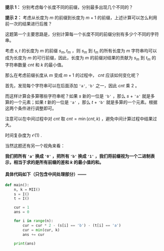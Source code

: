 **提示 1：** 分别考虑每个长度不同的前缀，分别最多出现几个不同的？

**提示 2：** 考虑从长度为 $m$ 的前缀到长度为 $m+1$ 的前缀，上述计算可以怎么利用前一次的结果进行后推？

这题第一个主要思路是，分别计算每一个长度不同的前缀分别有多少个不同的字符串。

考虑 $s,t$ 的长度为 $m$ 的前缀 $s_m, t_m$ ，则 $s_m$ 到 $t_m$ 的所有长度为 $m$ 字符串均可以成为长度为 $m$ 的可行前缀，因此，长度为 $m$ 的前缀对结果的贡献为 $s_m$ 到 $t_m$ 的字符串数量 $cnt$ 和 $k$ 的最小值。

那么在考虑前缀长度从 $m$ 变成 $m+1$ 的过程中， $cnt$ 应该如何变化呢？

首先，发现每个字符串可以在后面添加 `'a'`, `'b'` 之一，因此 $cnt$ 乘 $2$ 。

而这样计算会多算哪些字符串呢？如果 $s$ 新的一位是 `'b'` ，那么 $s$ + `'a'` 就是多算的一个元素；如果 $t$ 新的一位是 `'a'` ，那么 $t$ + `'b'` 就是多算的一个元素。根据这两个条件进行调整即可。

注意可以在中间过程中对 $cnt$ 取 $cnt=\min(cnt, k)$ ，避免中间计算过程中结果过大。

时间复杂度为 $\mathcal{O}(1)$ .

当然这题还有另一个视角来看：

**我们把所有 `'a'` 换成 `'0'` ，把所有 `'b'` 换成 `'1'` ，我们将前缀视为一个二进制表示，相当于求的是所有前缀的差和 $k$ 的最小值的和。**

#### 具体代码如下（只包含中间处理部分）——

```Python []
def main():
    n, k = MII()
    s = I()
    t = I()

    cur = 1
    ans = 0

    for i in range(n):
        cur = cur * 2 - (s[i] == 'b') - (t[i] == 'a')
        cur = min(cur, k)
        ans += cur
    
    print(ans)
```
